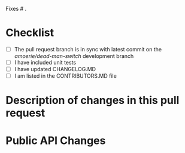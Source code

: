Fixes # .

# Checklist
- [ ] The pull request branch is in sync with latest commit on the *amoerie/dead-man-switch* development branch
- [ ] I have included unit tests
- [ ] I have updated CHANGELOG.MD
- [ ] I am listed in the CONTRIBUTORS.MD file

# Description of changes in this pull request

# Public API Changes


